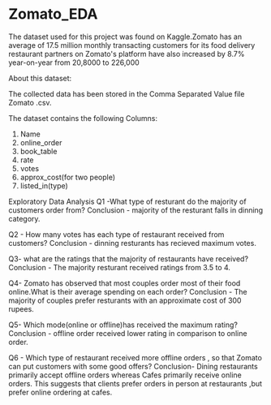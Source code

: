 # Zomato_EDA
The dataset used for this project was found on Kaggle.Zomato has an average of 17.5 million monthly transacting customers for its food delivery restaurant partners on Zomato's platform have also increased by 8.7% year-on-year from 20,8000 to 226,000

About this dataset:

The collected data has been stored in the Comma Separated Value file Zomato .csv. 

The dataset contains the following Columns:
1. Name
2. online_order
3. book_table
4. rate
5. votes
6. approx_cost(for two people)
7. listed_in(type)

Exploratory Data Analysis
Q1 -What type of resturant do the majority of customers order from?
Conclusion - majority of the resturant falls in dinning category.

Q2 - How many votes has each type of restaurant received from customers?
Conclusion - dinning resturants has recieved maximum votes.

Q3- what are the ratings that the majority of restaurants have received?
Conclusion - The majority resturant received ratings from 3.5 to 4.

Q4- Zomato has observed that most couples order most of their food online.What is their average spending on each order?
Conclusion - The majority of couples prefer resturants with an approximate cost of 300 rupees.

Q5- Which mode(online or offline)has received the maximum rating?
Conclusion - offline order received lower rating in comparison to online order.

Q6 - Which type of restaurant received more offline orders , so that Zomato can put customers with some good offers?
Conclusion- Dining restaurants primarily accept offline orders whereas Cafes primarily receive online orders. This suggests that clients prefer orders in person at restaurants ,but prefer online ordering at cafes.
